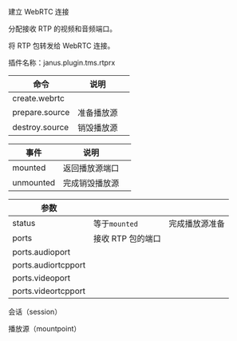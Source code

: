 建立 WebRTC 连接

分配接收 RTP 的视频和音频端口。

将 RTP 包转发给 WebRTC 连接。

插件名称：janus.plugin.tms.rtprx

| 命令           | 说明       |     |
| -------------- | ---------- | --- |
| create.webrtc  |            |     |
| prepare.source | 准备播放源 |     |
| destroy.source | 销毁播放源 |     |

| 事件      | 说明           |     |
| --------- | -------------- | --- |
| mounted   | 返回播放源端口 |     |
| unmounted | 完成销毁播放源 |     |

| 参数                |                   |                |
| ------------------- | ----------------- | -------------- |
| status              | 等于`mounted`     | 完成播放源准备 |
| ports               | 接收 RTP 包的端口 |                |
| ports.audioport     |                   |                |
| ports.audiortcpport |                   |                |
| ports.videoport     |                   |                |
| ports.videortcpport |                   |                |

会话（session）

播放源（mountpoint）
